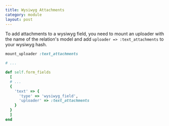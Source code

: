 ```yaml
---
title: Wysiwyg Attachments
category: module
layout: post
---
```


To add attachments to a wysiwyg field, you need to mount an uploader with the
name of the relation's model and add `uploader => :text_attachments` to your
wysiwyg hash.


```ruby
mount_uploader :text_attachments

# ...

def self.form_fields
  [
  # ...
  {
    'text' => {
      'type' => 'wysiwyg_field',
      'uploader' => :text_attachments
    }
  }
  ]
end
```
